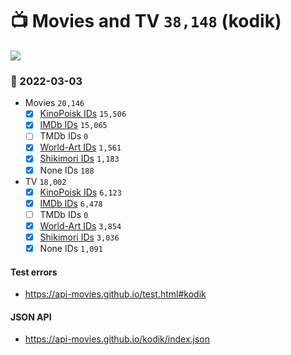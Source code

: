 # :tv: Movies and TV `38,148` (kodik)

<a href="https://API-Movies.github.io"><img src="https://API-Movies.github.io/banner.png?cache"></a>

### :date: 2022-03-03
- Movies `20,146`
  - [x] <a href="https://API-Movies.github.io/kodik/movie_kinopoisk_ids.json">KinoPoisk IDs</a> `15,506`
  - [x] <a href="https://API-Movies.github.io/kodik/movie_imdb_ids.json">IMDb IDs</a> `15,065`
  - [ ] TMDb IDs `0`
  - [x] <a href="https://API-Movies.github.io/kodik/movie_world_art_ids.json">World-Art IDs</a> `1,561`
  - [x] <a href="https://API-Movies.github.io/kodik/movie_shikimori_ids.json">Shikimori IDs</a> `1,183`
  - [x] None IDs `188`
- TV `18,002`
  - [x] <a href="https://API-Movies.github.io/kodik/tv_kinopoisk_ids.json">KinoPoisk IDs</a> `6,123`
  - [x] <a href="https://API-Movies.github.io/kodik/tv_imdb_ids.json">IMDb IDs</a> `6,478`
  - [ ] TMDb IDs `0`
  - [x] <a href="https://API-Movies.github.io/kodik/tv_world_art_ids.json">World-Art IDs</a> `3,854`
  - [x] <a href="https://API-Movies.github.io/kodik/tv_shikimori_ids.json">Shikimori IDs</a> `3,036`
  - [x] None IDs `1,091`
#### Test errors
- <a href='https://api-movies.github.io/test.html#kodik'>https://api-movies.github.io/test.html#kodik</a>
#### JSON API
- <a href='https://api-movies.github.io/kodik/index.json'>https://api-movies.github.io/kodik/index.json</a>
